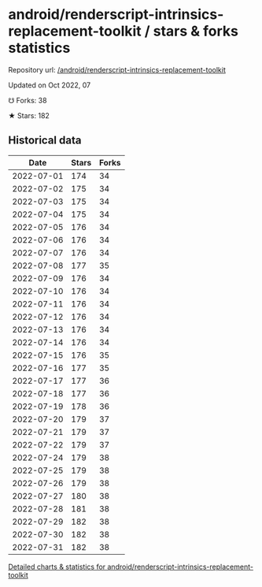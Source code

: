 # android/renderscript-intrinsics-replacement-toolkit / stars & forks statistics

Repository url: [/android/renderscript-intrinsics-replacement-toolkit](https://github.com/android/renderscript-intrinsics-replacement-toolkit)

Updated on Oct 2022, 07

☋ Forks: 38

★ Stars: 182

## Historical data
| Date | Stars | Forks |
|------|-------|-------|
| 2022-07-01 | 174 | 34 | 
| 2022-07-02 | 175 | 34 | 
| 2022-07-03 | 175 | 34 | 
| 2022-07-04 | 175 | 34 | 
| 2022-07-05 | 176 | 34 | 
| 2022-07-06 | 176 | 34 | 
| 2022-07-07 | 176 | 34 | 
| 2022-07-08 | 177 | 35 | 
| 2022-07-09 | 176 | 34 | 
| 2022-07-10 | 176 | 34 | 
| 2022-07-11 | 176 | 34 | 
| 2022-07-12 | 176 | 34 | 
| 2022-07-13 | 176 | 34 | 
| 2022-07-14 | 176 | 34 | 
| 2022-07-15 | 176 | 35 | 
| 2022-07-16 | 177 | 35 | 
| 2022-07-17 | 177 | 36 | 
| 2022-07-18 | 177 | 36 | 
| 2022-07-19 | 178 | 36 | 
| 2022-07-20 | 179 | 37 | 
| 2022-07-21 | 179 | 37 | 
| 2022-07-22 | 179 | 37 | 
| 2022-07-24 | 179 | 38 | 
| 2022-07-25 | 179 | 38 | 
| 2022-07-26 | 179 | 38 | 
| 2022-07-27 | 180 | 38 | 
| 2022-07-28 | 181 | 38 | 
| 2022-07-29 | 182 | 38 | 
| 2022-07-30 | 182 | 38 | 
| 2022-07-31 | 182 | 38 | 


[Detailed charts & statistics for android/renderscript-intrinsics-replacement-toolkit](https://reviewgithub.com/rep/android/renderscript-intrinsics-replacement-toolkit)
